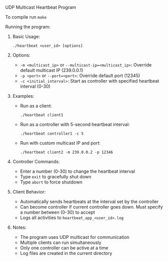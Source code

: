 UDP Multicast Heartbeat Program

To compile run ```make``` 

Running the program:

1. Basic Usage:
   ```
   ./heartbeat <user_id> [options]
   ```

2. Options:
   - `-m <multicast_ip>` or `--multicast-ip=<multicast_ip>`: Override default multicast IP (239.0.0.1)
   - `-p <port>` or `--port=<port>`: Override default port (12345)
   - `-c <initial_interval>`: Start as controller with specified heartbeat interval (0-30)

3. Examples:
   - Run as a client:
     ```
     ./heartbeat client1
     ```
   - Run as a controller with 5-second heartbeat interval:
     ```
     ./heartbeat controller1 -c 5
     ```
   - Run with custom multicast IP and port:
     ```
     ./heartbeat client2 -m 239.0.0.2 -p 12346
     ```

4. Controller Commands:
   - Enter a number (0-30) to change the heartbeat interval
   - Type `exit` to gracefully shut down
   - Type `abort` to force shutdown

5. Client Behavior:
   - Automatically sends heartbeats at the interval set by the controller
   - Can become controller if current controller goes down. Must specify a number between (0-30) to accept
   - Logs all activities to `heartbeat_app_<user_id>.log`

6. Notes:
   - The program uses UDP multicast for communication
   - Multiple clients can run simultaneously
   - Only one controller can be active at a time
   - Log files are created in the current directory
